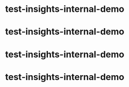 # test-insights-internal-demo
# test-insights-internal-demo
# test-insights-internal-demo
# test-insights-internal-demo
